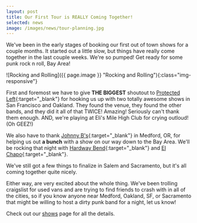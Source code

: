 ```yaml
---
layout: post
title: Our First Tour is REALLY Coming Together!
selected: news
image: /images/news/tour-planning.jpg
---
```


We've been in the early stages of booking our first out of town shows for a couple months. It started out a little slow, but things have really come together in the last couple weeks. We're so pumped! Get ready for some punk rock n roll, Bay Area!

![Rocking and Rolling]({{ page.image }} "Rocking and Rolling"){:class="img-responsive"}

First and foremost we have to give **THE BIGGEST** shoutout to [Protected Left](http://protectedleft.org){:target="_blank"} for hooking us up with two totally awesome shows in San Francisco and Oakland. They found the venue, they found the other bands, and they did it all of that TWICE! Amazing! Seriously can't thank them enough. AND, we're playing at Eli's Mile High Club for crying outloud! (Oh GEEZ!)

We also have to thank [Johnny B's](https://www.facebook.com/Johnny-Bs-166694203347915/){:target="_blank"} in Medford, OR, for helping us out **a bunch** with a show on our way down to the Bay Area. We'll be rocking that night with [Hardway Bend](https://www.facebook.com/HardwayBend/){:target="_blank"} and [El Chapo](https://www.facebook.com/elchapotheband/){:target="_blank"}.

We've still got a few things to finalize in Salem and Sacramento, but it's all coming together quite nicely.

Either way, are very excited about the whole thing. We've been trolling craigslist for used vans and are trying to find friends to crash with in all of the cities, so if you know anyone near Medford, Oakland, SF, or Sacramento that might be willing to host a dirty punk band for a night, let us know!

Check out our [shows](/shows) page for all the details.
